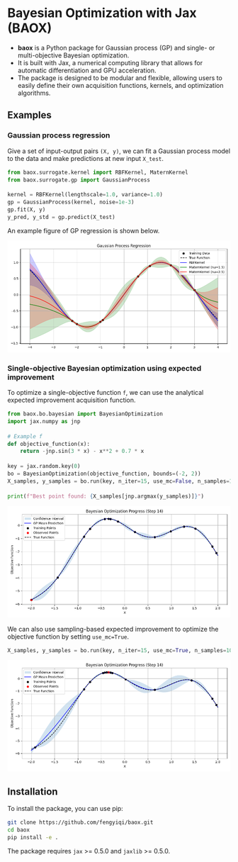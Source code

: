# Bayesian Optimization with Jax (BAOX)

- **baox** is a Python package for Gaussian process (GP) and single- or multi-objective Bayesian optimization. 
- It is built with Jax, a numerical computing library that allows for automatic differentiation and GPU acceleration.
- The package is designed to be modular and flexible, allowing users to easily define their own acquisition functions, kernels, and optimization algorithms.


## Examples

### Gaussian process regression

Give a set of input-output pairs `(X, y)`, we can fit a Gaussian process model to the data and make predictions at new input  `X_test`.

```python
from baox.surrogate.kernel import RBFKernel, MaternKernel
from baox.surrogate.gp import GaussianProcess

kernel = RBFKernel(lengthscale=1.0, variance=1.0)
gp = GaussianProcess(kernel, noise=1e-3)
gp.fit(X, y)
y_pred, y_std = gp.predict(X_test)
```

An example figure of GP regression is shown below.

![](examples/gp_regression.png)

### Single-objective Bayesian optimization using expected improvement

To optimize a single-objective function `f`, we can use the analytical expected improvement acquisition function.

```python
from baox.bo.bayesian import BayesianOptimization
import jax.numpy as jnp

# Example f
def objective_function(x):
    return -jnp.sin(3 * x) - x**2 + 0.7 * x

key = jax.random.key(0)
bo = BayesianOptimization(objective_function, bounds=(-2, 2))
X_samples, y_samples = bo.run(key, n_iter=15, use_mc=False, n_samples=10)

print(f"Best point found: {X_samples[jnp.argmax(y_samples)]}")
```


![](examples/use_exp/iteration_14.png)


We can also use sampling-based expected improvement to optimize the objective function by setting `use_mc=True`.

```python
X_samples, y_samples = bo.run(key, n_iter=15, use_mc=True, n_samples=10)
```

![](examples/use_mc/iteration_14.png)

## Installation

To install the package, you can use pip:

```bash
git clone https://github.com/fengyiqi/baox.git
cd baox
pip install -e .
```

The package requires `jax` >= 0.5.0 and `jaxlib` >= 0.5.0.
